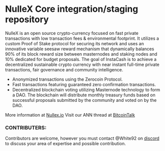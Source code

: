 NulleX Core integration/staging repository
=====================================



NulleX is an open source crypto-currency focused on fast private transactions with low transaction fees & environmental footprint.  It utilizes a custom Proof of Stake protocol for securing its network and uses an innovative variable seesaw reward mechanism that dynamically balances 90% of its block reward size between masternodes and staking nodes and 10% dedicated for budget proposals. The goal of InstaCash is to achieve a decentralized sustainable crypto currency with near instant full-time private transactions, fair governance and community intelligence.
- Anonymized transactions using the Zerocoin Protocol.
- Fast transactions featuring guaranteed zero confirmation transactions.
- Decentralized blockchain voting utilizing Masternode technology to form a DAO. The blockchain will distribute monthly treasury funds based on successful proposals submitted by the community and voted on by the DAO.

More information at [Nullex.io](http://Nullex.io) Visit our ANN thread at [BitcoinTalk](https://bitcointalk.org/index.php?topic=3354072.0)

### CONTRIBUTERS: 
Contributors are welcome, however you must contact @White92 on [discord](https://discord.gg/6NjS8aT) to discuss your area of expertise and possible contribution. 
